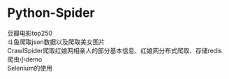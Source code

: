 # Python-Spider
豆瓣电影top250<br>
斗鱼爬取json数据以及爬取美女图片<br>
CrawlSpider爬取红娘网相亲人的部分基本信息、红娘网分布式爬取、存储redis<br>
爬虫小demo<br>
Selenium的使用

